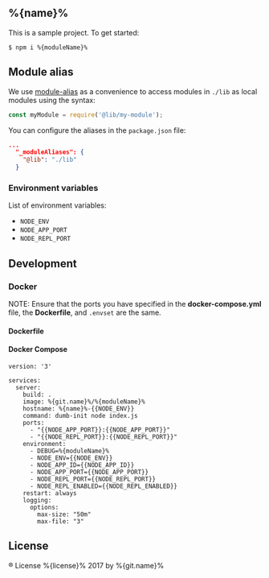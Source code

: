 ## %{name}%

This is a sample project. To get started:

```
$ npm i %{moduleName}%
```

## Module alias

We use [module-alias](https://github.com/ilearnio/module-alias) as a convenience to access modules in `./lib` as local modules using the syntax:

```js
const myModule = require('@lib/my-module');
```

You can configure the aliases in the `package.json` file:

```json
...
  "_moduleAliases": {
    "@lib": "./lib"
  }
```

### Environment variables

List of environment variables:

* `NODE_ENV`
* `NODE_APP_PORT`
* `NODE_REPL_PORT`



## Development 

### Docker

NOTE: Ensure that the ports you have specified in the **docker-compose.yml** file, the **Dockerfile**, and `.envset` are the same.

#### Dockerfile

#### Docker Compose

```
version: '3'

services:
  server:
    build: .
    image: %{git.name}%/%{moduleName}%
    hostname: %{name}%-{{NODE_ENV}}
    command: dumb-init node index.js
    ports:
      - "{{NODE_APP_PORT}}:{{NODE_APP_PORT}}"
      - "{{NODE_REPL_PORT}}:{{NODE_REPL_PORT}}"
    environment:
      - DEBUG=%{moduleName}%
      - NODE_ENV={{NODE_ENV}}
      - NODE_APP_ID={{NODE_APP_ID}}
      - NODE_APP_PORT={{NODE_APP_PORT}}
      - NODE_REPL_PORT={{NODE_REPL_PORT}}
      - NODE_REPL_ENABLED={{NODE_REPL_ENABLED}}
    restart: always
    logging:
      options:
        max-size: "50m"
        max-file: "3"
```

## License
® License %{license}% 2017 by %{git.name}%
